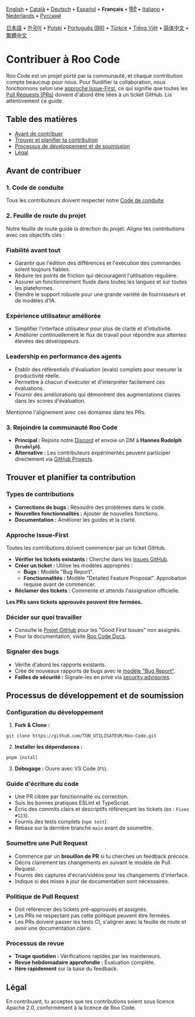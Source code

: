 [English](../../CONTRIBUTING.md) • [Català](../ca/CONTRIBUTING.md) • [Deutsch](../de/CONTRIBUTING.md) • [Español](../es/CONTRIBUTING.md) • <b>Français</b> • [हिंदी](../hi/CONTRIBUTING.md) • [Italiano](../it/CONTRIBUTING.md) • [Nederlands](../nl/CONTRIBUTING.md) • [Русский](../ru/CONTRIBUTING.md)

[日本語](../ja/CONTRIBUTING.md) • [한국어](../ko/CONTRIBUTING.md) • [Polski](../pl/CONTRIBUTING.md) • [Português (BR)](../pt-BR/CONTRIBUTING.md) • [Türkçe](../tr/CONTRIBUTING.md) • [Tiếng Việt](../vi/CONTRIBUTING.md) • [简体中文](../zh-CN/CONTRIBUTING.md) • [繁體中文](../zh-TW/CONTRIBUTING.md)

# Contribuer à Roo Code

Roo Code est un projet porté par la communauté, et chaque contribution compte beaucoup pour nous. Pour fluidifier la collaboration, nous fonctionnons selon une [approche Issue-First](#approche-issue-first), ce qui signifie que toutes les [Pull Requests (PRs)](#soumettre-une-pull-request) doivent d'abord être liées à un ticket GitHub. Lis attentivement ce guide.

## Table des matières

- [Avant de contribuer](#avant-de-contribuer)
- [Trouver et planifier ta contribution](#trouver-et-planifier-ta-contribution)
- [Processus de développement et de soumission](#processus-de-développement-et-de-soumission)
- [Légal](#légal)

## Avant de contribuer

### 1. Code de conduite

Tous les contributeurs doivent respecter notre [Code de conduite](./CODE_OF_CONDUCT.md).

### 2. Feuille de route du projet

Notre feuille de route guide la direction du projet. Aligne tes contributions avec ces objectifs clés :

### Fiabilité avant tout

- Garantir que l'édition des différences et l'exécution des commandes soient toujours fiables.
- Réduire les points de friction qui découragent l'utilisation régulière.
- Assurer un fonctionnement fluide dans toutes les langues et sur toutes les plateformes.
- Étendre le support robuste pour une grande variété de fournisseurs et de modèles d'IA.

### Expérience utilisateur améliorée

- Simplifier l'interface utilisateur pour plus de clarté et d'intuitivité.
- Améliorer continuellement le flux de travail pour répondre aux attentes élevées des développeurs.

### Leadership en performance des agents

- Établir des référentiels d'évaluation (evals) complets pour mesurer la productivité réelle.
- Permettre à chacun d'exécuter et d'interpréter facilement ces évaluations.
- Fournir des améliorations qui démontrent des augmentations claires dans les scores d'évaluation.

Mentionne l'alignement avec ces domaines dans tes PRs.

### 3. Rejoindre la communauté Roo Code

- **Principal :** Rejoins notre [Discord](https://discord.gg/roocode) et envoie un DM à **Hannes Rudolph (`hrudolph`)**.
- **Alternative :** Les contributeurs expérimentés peuvent participer directement via [GitHub Projects](https://github.com/orgs/RooCodeInc/projects/1).

## Trouver et planifier ta contribution

### Types de contributions

- **Corrections de bugs :** Résoudre des problèmes dans le code.
- **Nouvelles fonctionnalités :** Ajouter de nouvelles fonctions.
- **Documentation :** Améliorer les guides et la clarté.

### Approche Issue-First

Toutes les contributions doivent commencer par un ticket GitHub.

- **Vérifier les tickets existants :** Cherche dans les [Issues GitHub](https://github.com/RooCodeInc/Roo-Code/issues).
- **Créer un ticket :** Utilise les modèles appropriés :
    - **Bugs :** Modèle "Bug Report".
    - **Fonctionnalités :** Modèle "Detailed Feature Proposal". Approbation requise avant de commencer.
- **Réclamer des tickets :** Commente et attends l'assignation officielle.

**Les PRs sans tickets approuvés peuvent être fermées.**

### Décider sur quoi travailler

- Consulte le [Projet GitHub](https://github.com/orgs/RooCodeInc/projects/1) pour les "Good First Issues" non assignés.
- Pour la documentation, visite [Roo Code Docs](https://github.com/RooCodeInc/Roo-Code-Docs).

### Signaler des bugs

- Vérifie d'abord les rapports existants.
- Crée de nouveaux rapports de bugs avec le [modèle "Bug Report"](https://github.com/RooCodeInc/Roo-Code/issues/new/choose).
- **Failles de sécurité :** Signale-les en privé via [security advisories](https://github.com/RooCodeInc/Roo-Code/security/advisories/new).

## Processus de développement et de soumission

### Configuration du développement

1. **Fork & Clone :**

```
git clone https://github.com/TON_UTILISATEUR/Roo-Code.git
```

2. **Installer les dépendances :**

```
pnpm install
```

3. **Débogage :** Ouvre avec VS Code (`F5`).

### Guide d'écriture du code

- Une PR ciblée par fonctionnalité ou correction.
- Suis les bonnes pratiques ESLint et TypeScript.
- Écris des commits clairs et descriptifs référençant les tickets (ex : `Fixes #123`).
- Fournis des tests complets (`npm test`).
- Rebase sur la dernière branche `main` avant de soumettre.

### Soumettre une Pull Request

- Commence par un **brouillon de PR** si tu cherches un feedback précoce.
- Décris clairement tes changements en suivant le modèle de Pull Request.
- Fournis des captures d'écran/vidéos pour les changements d'interface.
- Indique si des mises à jour de documentation sont nécessaires.

### Politique de Pull Request

- Doit référencer des tickets pré-approuvés et assignés.
- Les PRs ne respectant pas cette politique peuvent être fermées.
- Les PRs doivent passer les tests CI, s'aligner avec la feuille de route et avoir une documentation claire.

### Processus de revue

- **Triage quotidien :** Vérifications rapides par les mainteneurs.
- **Revue hebdomadaire approfondie :** Évaluation complète.
- **Itère rapidement** sur la base du feedback.

## Légal

En contribuant, tu acceptes que tes contributions soient sous licence Apache 2.0, conformément à la licence de Roo Code.
